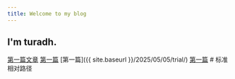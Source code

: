 ```yaml
---
title: Welcome to my blog
---
```

## I'm turadh.
[第一篇文章](/2025/05/05/trial)
[第一篇](https://turadh.github.io/skills-github-pages/_posts/2025-05-05-trial.md)
[第一篇]({{ site.baseurl }}/2025/05/05/trial/)
[第一篇](/2025/05/05/trial.md/)  # 标准相对路径
